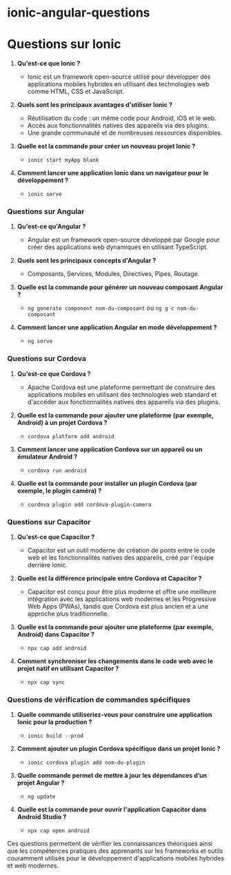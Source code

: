 # ionic-angular-questions

# Questions sur Ionic

1. **Qu'est-ce que Ionic ?**
   - Ionic est un framework open-source utilisé pour développer des applications mobiles hybrides en utilisant des technologies web comme HTML, CSS et JavaScript.

2. **Quels sont les principaux avantages d'utiliser Ionic ?**
   - Réutilisation du code : un même code pour Android, iOS et le web.
   - Accès aux fonctionnalités natives des appareils via des plugins.
   - Une grande communauté et de nombreuses ressources disponibles.

3. **Quelle est la commande pour créer un nouveau projet Ionic ?**
   - `ionic start myApp blank`

4. **Comment lancer une application Ionic dans un navigateur pour le développement ?**
   - `ionic serve`

### Questions sur Angular

1. **Qu'est-ce qu'Angular ?**
   - Angular est un framework open-source développé par Google pour créer des applications web dynamiques en utilisant TypeScript.

2. **Quels sont les principaux concepts d'Angular ?**
   - Composants, Services, Modules, Directives, Pipes, Routage.

3. **Quelle est la commande pour générer un nouveau composant Angular ?**
   - `ng generate component nom-du-composant` ou `ng g c nom-du-composant`

4. **Comment lancer une application Angular en mode développement ?**
   - `ng serve`

### Questions sur Cordova

1. **Qu'est-ce que Cordova ?**
   - Apache Cordova est une plateforme permettant de construire des applications mobiles en utilisant des technologies web standard et d'accéder aux fonctionnalités natives des appareils via des plugins.

2. **Quelle est la commande pour ajouter une plateforme (par exemple, Android) à un projet Cordova ?**
   - `cordova platform add android`

3. **Comment lancer une application Cordova sur un appareil ou un émulateur Android ?**
   - `cordova run android`

4. **Quelle est la commande pour installer un plugin Cordova (par exemple, le plugin caméra) ?**
   - `cordova plugin add cordova-plugin-camera`

### Questions sur Capacitor

1. **Qu'est-ce que Capacitor ?**
   - Capacitor est un outil moderne de création de ponts entre le code web et les fonctionnalités natives des appareils, créé par l'équipe derrière Ionic.

2. **Quelle est la différence principale entre Cordova et Capacitor ?**
   - Capacitor est conçu pour être plus moderne et offre une meilleure intégration avec les applications web modernes et les Progressive Web Apps (PWAs), tandis que Cordova est plus ancien et a une approche plus traditionnelle.

3. **Quelle est la commande pour ajouter une plateforme (par exemple, Android) dans Capacitor ?**
   - `npx cap add android`

4. **Comment synchroniser les changements dans le code web avec le projet natif en utilisant Capacitor ?**
   - `npx cap sync`

### Questions de vérification de commandes spécifiques

1. **Quelle commande utiliseriez-vous pour construire une application Ionic pour la production ?**
   - `ionic build --prod`

2. **Comment ajouter un plugin Cordova spécifique dans un projet Ionic ?**
   - `ionic cordova plugin add nom-du-plugin`

3. **Quelle commande permet de mettre à jour les dépendances d’un projet Angular ?**
   - `ng update`

4. **Quelle est la commande pour ouvrir l'application Capacitor dans Android Studio ?**
   - `npx cap open android`

Ces questions permettent de vérifier les connaissances théoriques ainsi que les compétences pratiques des apprenants sur les frameworks et outils couramment utilisés pour le développement d'applications mobiles hybrides et web modernes.

